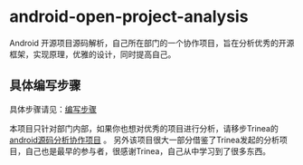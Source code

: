 # android-open-project-analysis
Android 开源项目源码解析，自己所在部门的一个协作项目，旨在分析优秀的开源框架，实现原理，优雅的设计，同时提高自己。

## 具体编写步骤
具体步骤请见：[编写步骤](./zen/procedure.md)  

本项目只针对部门内部，如果你也想对优秀的项目进行分析，请移步Trinea的[android源码分析协作项目](https://github.com/aosp-exchange-group/android-open-project-analysis) 。 另外该项目很大一部分借鉴了Trinea发起的分析项目，自己也是最早的参与者，很感谢Trinea，自己从中学习到了很多东西。
